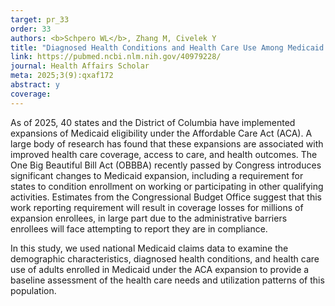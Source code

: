 ```yaml
---
target: pr_33
order: 33
authors: <b>Schpero WL</b>, Zhang M, Civelek Y
title: "Diagnosed Health Conditions and Health Care Use Among Medicaid Expansion Enrollees, 2019 and 2022"
link: https://pubmed.ncbi.nlm.nih.gov/40979228/
journal: Health Affairs Scholar
meta: 2025;3(9):qxaf172
abstract: y
coverage:
---
```

As of 2025, 40 states and the District of Columbia have implemented expansions of Medicaid eligibility under the Affordable Care Act (ACA). A large body of research has found that these expansions are associated with improved health care coverage, access to care, and health outcomes. The One Big Beautiful Bill Act (OBBBA) recently passed by Congress introduces significant changes to Medicaid expansion, including a requirement for states to condition enrollment on working or participating in other qualifying activities. Estimates from the Congressional Budget Office suggest that this work reporting requirement will result in coverage losses for millions of expansion enrollees, in large part due to the administrative barriers enrollees will face attempting to report they are in compliance.

In this study, we used national Medicaid claims data to examine the demographic characteristics, diagnosed health conditions, and health care use of adults enrolled in Medicaid under the ACA expansion to provide a baseline assessment of the health care needs and utilization patterns of this population.
